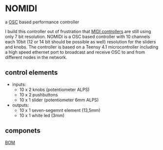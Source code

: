 # NOMIDI
a [OSC](http://opensoundcontrol.org/) based performance controller

 I build this controller out of frustration that [MIDI controllers](https://en.wikipedia.org/wiki/MIDI_controller) are still using only 7 bit resolution. NOMIDI is a OSC based controller with 10 channels each 10bit (12 or 14 bit should be possible as well) resolution for the sliders and knobs. The controller is based on a Teensy 4.1 microcontroller including a high speed ethernet port to broadcast and receive OSC to and from different nodes in the network.

## control elements
* inputs:
  - 10 x 2 knobs (potentiometer ALPS)
  - 10 x 2 pushbuttons
  - 10 x 1 slider (potentiometer 6mm ALPS)
* outputs: 
  - 10 x 1 seven-segemnt element (13,5mm)
  - 10 x 1 white led (3mm)


## componets
[BOM](https://docs.google.com/spreadsheets/d/1EoTag_wGxFKfiME3yydL2qvFMf1TQeLivOXvCBYUS_A/edit#gid=0)

